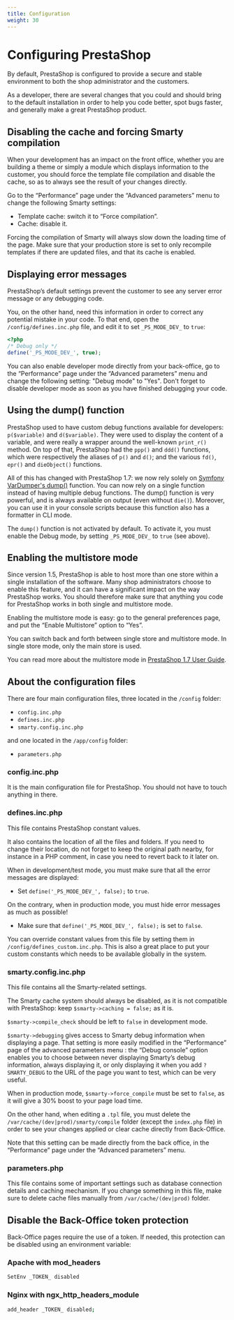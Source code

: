 ```yaml
---
title: Configuration
weight: 30
---
```


# Configuring PrestaShop

By default, PrestaShop is configured to provide a secure and stable environment to both the shop administrator and the customers.

As a developer, there are several changes that you could and should bring to the default installation in order to help you code better, spot bugs faster, and generally make a great PrestaShop product.

## Disabling the cache and forcing Smarty compilation

When your development has an impact on the front office, whether you are building a theme or simply a module which displays information to the customer, you should force the template file compilation and disable the cache, so as to always see the result of your changes directly.

Go to the “Performance” page under the “Advanced parameters” menu to change the following Smarty settings:

* Template cache: switch it to “Force compilation”.
* Cache: disable it.

Forcing the compilation of Smarty will always slow down the loading time of the page. Make sure that your production store is set to only recompile templates if there are updated files, and that its cache is enabled.

## Displaying error messages

PrestaShop’s default settings prevent the customer to see any server error message or any debugging code.

You, on the other hand, need this information in order to correct any potential mistake in your code. To that end, open the `/config/defines.inc.php` file, and edit it to set `_PS_MODE_DEV_` to `true`:

```php
<?php
/* Debug only */
define('_PS_MODE_DEV_', true);
```

You can also enable developer mode directly from your back-office, go to the “Performance” page under the “Advanced parameters” menu and change the following setting: "Debug mode" to "Yes". Don't forget to disable developer mode as soon as you have finished debugging your code.

## Using the dump() function

PrestaShop used to have custom debug functions available for developers: `p($variable)` and `d($variable)`. They were used to display the content of a variable, and were really a wrapper around the well-known `print_r()` method. On top of that, PrestaShop had the `ppp()` and `ddd()` functions, which were respectively the aliases of `p()` and `d()`; and the various `fd()`, `epr()` and `dieObject()` functions.

All of this has changed with PrestaShop 1.7: we now rely solely on [Symfony VarDumper's dump()](https://symfony.com/doc/current/components/var_dumper.html#the-dump-function) function. You can now rely on a single function instead of having multiple debug functions. The dump() function is very powerful, and is always available on output (even without `die()`). Moreover, you can use it in your console scripts because this function also has a formatter in CLI mode.

The `dump()` function is not activated by default. To activate it, you must enable the Debug mode, by setting `_PS_MODE_DEV_` to `true` (see above).

## Enabling the multistore mode

Since version 1.5, PrestaShop is able to host more than one store within a single installation of the software. Many shop administrators choose to enable this feature, and it can have a significant impact on the way PrestaShop works. You should therefore make sure that anything you code for PrestaShop works in both single and multistore mode.

Enabling the multistore mode is easy: go to the general preferences page, and put the “Enable Multistore” option to “Yes”.

You can switch back and forth between single store and multistore mode. In single store mode, only the main store is used.

You can read more about the multistore mode in [PrestaShop 1.7 User Guide](https://doc.prestashop.com/display/PS17/Managing+Multiple+Shops).

## About the configuration files

There are four main configuration files, three located in the `/config` folder:

* `config.inc.php`
* `defines.inc.php`
* `smarty.config.inc.php`

and one located in the `/app/config` folder:

* `parameters.php`

### config.inc.php

It is the main configuration file for PrestaShop. You should not have to touch anything in there.

### defines.inc.php

This file contains PrestaShop constant values.

It also contains the location of all the files and folders. If you need to change their location, do not forget to keep the original path nearby, for instance in a PHP comment, in case you need to revert back to it later on.

When in development/test mode, you must make sure that all the error messages are displayed:

* Set `define('_PS_MODE_DEV_', false);` to `true`.

On the contrary, when in production mode, you must hide error messages as much as possible!

* Make sure that `define('_PS_MODE_DEV_', false);` is set to `false`.

You can override constant values from this file by setting them in `/config/defines_custom.inc.php`. This is also a great place to put your custom constants which needs to be available globally in the system.

### smarty.config.inc.php

This file contains all the Smarty-related settings.

The Smarty cache system should always be disabled, as it is not compatible with PrestaShop: keep `$smarty->caching = false;` as it is.

`$smarty->compile_check` should be left to `false` in development mode.

`$smarty->debugging` gives access to Smarty debug information when displaying a page. That setting is more easily modified in the “Performance” page of the advanced parameters menu : the “Debug console” option enables you to choose between never displaying Smarty’s debug information, always displaying it, or only displaying it when you add `?SMARTY_DEBUG` to the URL of the page you want to test, which can be very useful.

When in production mode, `$smarty->force_compile` must be set to `false`, as it will give a 30% boost to your page load time.

On the other hand, when editing a `.tpl` file, you must delete the `/var/cache/(dev|prod)/smarty/compile` folder (except the `index.php` file) in order to see your changes applied or clear cache directly from Back-Office.

Note that this setting can be made directly from the back office, in the “Performance” page under the “Advanced parameters” menu.

### parameters.php

This file contains some of important settings such as database connection details and caching mechanism. If you change something in this file, make sure to delete cache files manually from `/var/cache/(dev|prod)` folder.

## Disable the Back-Office token protection

Back-Office pages require the use of a token. If needed, this protection can be disabled using an environment variable:

### Apache with mod_headers

```bash
SetEnv _TOKEN_ disabled
```

### Nginx with ngx_http_headers_module

```bash
add_header _TOKEN_ disabled;
```
